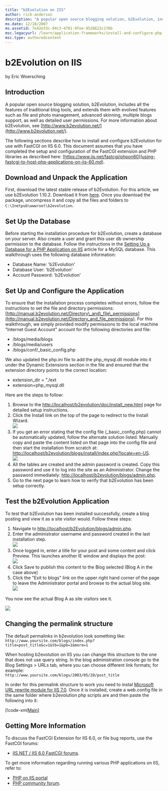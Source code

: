 ```yaml
---
title: "b2Evolution on IIS"
author: rick-anderson
description: "A popular open source blogging solution, b2Evolution, includes all the features of traditional blog tools, and extends them with evolved features such as fil..."
ms.date: 12/18/2007
ms.assetid: 7e42e33c-94c3-4781-9fee-9526622c176b
msc.legacyurl: /learn/application-frameworks/install-and-configure-php-applications-on-iis/b2evolution-on-iis
msc.type: authoredcontent
---
```

b2Evolution on IIS
====================
by Eric Woersching

## Introduction

A popular open source blogging solution, b2Evolution, includes all the features of traditional blog tools, and extends them with evolved features such as file and photo management, advanced skinning, multiple blogs support, as well as detailed user permissions. For more information about b2Evolution, see [http://www.b2evolution.net/](http://www.b2evolution.net/).

The following sections describe how to install and configure b2Evolution for use with FastCGI on IIS 6.0. This document assumes that you have completed the setup and configuration of the FastCGI extension and PHP libraries as described here: [https://www.iis.net/fastcgi/phpon60](using-fastcgi-to-host-php-applications-on-iis-60.md).

## Download and Unpack the Application

First, download the latest stable release of b2Evolution. For this article, we use b2Evolution 1.10.2. Download it from [here](http://b2evolution.net/downloads/index.html). Once you download the package, uncompress it and copy all the files and folders to `C:\Inetpub\wwwroot\b2evolution`.

## Set Up the Database

Before starting the installation procedure for b2Evolution, create a database on your server. Also create a user and grant this user db ownership permission to the database. Follow the instructions in the [Setting Up a Database for a PHP Application on IIS](../install-and-configure-php-on-iis/setting-up-a-database-for-a-php-application-on-iis.md) article for a MySQL database. This walkthrough uses the following database information:

- Database Name: 'b2Evolution'
- Database User: 'b2Evolution'
- Account Password: 'b2Evolution'

## Set Up and Configure the Application

To ensure that the installation process completes without errors, follow the instructions to set the file and directory permissions: [http://manual.b2evolution.net/Directory\_and\_file\_permissions](http://manual.b2evolution.net/Directory_and_file_permissions). For this walkthrough, we simply provided modify permissions to the local machine "Internet Guest Account" account for the following directories and file:

- /blogs/media/blogs
- /blogs/media/users
- /blogs/conf/\_basic\_config.php

We also updated the php.ini file to add the php\_mysql.dll module into it under the Dynamic Extensions section in the file and ensured that the extension directory points to the correct location:

- extension\_dir = "./ext
- extension=php\_mysql.dll

Here are the steps to follow:

1. Browse to the [http://localhost/b2evolution/doc/install\_new.html](http://localhost/b2evolution/doc/install_new.html) page for detailed setup instructions.
2. Click the Install link on the top of the page to redirect to the Install Wizard.  
    [![](b2evolution-on-iis/_static/image2.png)](b2evolution-on-iis/_static/image1.png)
3. If you get an error stating that the config file (\_basic\_config.php) cannot be automatically updated, follow the alternate solution listed. Manually copy and paste the content listed on that page into the config file and then start the installation from scratch at: [http://localhost/b2evolution/blogs/install/index.php?locale=en-US](http://localhost/b2evolution/blogs/install/index.php?locale=en-US).  
    [![](b2evolution-on-iis/_static/image4.png)](b2evolution-on-iis/_static/image3.png)
4. All the tables are created and the admin password is created. Copy this password and use it to log into the site as an Administrator. Change the password immediately: [http://localhost/b2evolution/blogs/admin.php](http://localhost/b2evolution/blogs/admin.php).
5. Go to the next page to learn how to verify that b2Evolution has been setup correctly.

## Test the b2Evolution Application

To test that b2Evolution has been installed successfully, create a blog posting and view it as a site visitor would. Follow these steps:

1. Navigate to [http://localhost/b2Evolution/blogs/admin.php](http://localhost/b2Evolution/blogs/admin.php).
2. Enter the administrator username and password created in the last installation step.  
    [![](b2evolution-on-iis/_static/image6.png)](b2evolution-on-iis/_static/image5.png)
3. Once logged in, enter a title for your post and some content and click Preview. This launches another IE window and displays the post:  
    [![](b2evolution-on-iis/_static/image8.png)](b2evolution-on-iis/_static/image7.png)
4. Click Save to publish this content to the Blog selected (Blog A in the case above)
5. Click the "Exit to blogs" link on the upper right hand corner of the page to leave the Administrator portal and browse to the actual blog site.  
    [![](b2evolution-on-iis/_static/image10.png)](b2evolution-on-iis/_static/image9.png)

You now see the actual Blog A as site visitors see it.

[![](b2evolution-on-iis/_static/image12.png)](b2evolution-on-iis/_static/image11.png)

## Changing the permalink structure

The default permalinks in b2evolution look something like:  
`http://www.yoursite.com/blogs/index.php?title=post_title&c=1&tb=1&pb=1&more=1`

When hosting b2evolution on IIS you can change this structure to the one that does not use query string. In the blog administration console go to the Blog Settings &gt; URLs tab, where you can choose different link formats; for example:  
`http://www.yoursite.com/blogs/2003/05/20/post_title`

In order for this permalink structure to work you need to instal [Microsoft URL rewrite module for IIS 7.0](https://www.iis.net/downloads/microsoft/url-rewrite "URL rewrite module"). Once it is installed, create a web.config file in the same folder where b2evolution php scripts are and then paste the following into it:


[!code-xml[Main](b2evolution-on-iis/samples/sample1.xml)]


## Getting More Information

To discuss the FastCGI Extension for IIS 6.0, or file bug reports, use the FastCGI forums:

- [IIS.NET / IIS 6.0 FastCGI forums](https://forums.iis.net/1103.aspx).

To get more information regarding running various PHP applications on IIS, refer to:

- [PHP on IIS portal](https://php.iis.net/)
- [PHP community forum](https://forums.iis.net/1102.aspx).